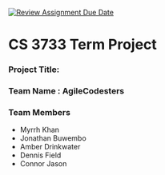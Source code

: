 [![Review Assignment Due Date](https://classroom.github.com/assets/deadline-readme-button-24ddc0f5d75046c5622901739e7c5dd533143b0c8e959d652212380cedb1ea36.svg)](https://classroom.github.com/a/mvf19vrP)

# CS 3733 Term Project

### Project Title:

### Team Name : AgileCodesters

### Team Members

-   Myrrh Khan
-   Jonathan Buwembo
-   Amber Drinkwater
-   Dennis Field
-   Connor Jason
